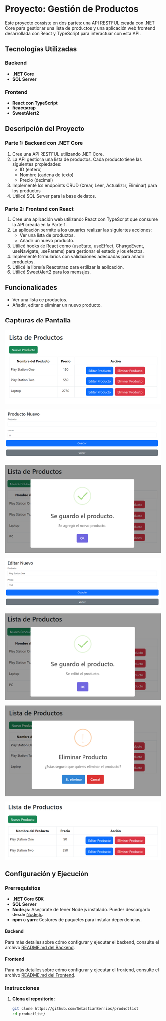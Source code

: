 # Proyecto: Gestión de Productos

Este proyecto consiste en dos partes: una API RESTFUL creada con .NET Core para gestionar una lista de productos y una aplicación web frontend desarrollada con React y TypeScript para interactuar con esta API.

## Tecnologías Utilizadas

### Backend

- **.NET Core**
- **SQL Server**

### Frontend

- **React con TypeScript**
- **Reactstrap**
- **SweetAlert2**

## Descripción del Proyecto

### Parte 1: Backend con .NET Core

1. Cree una API RESTFUL utilizando .NET Core.
2. La API gestiona una lista de productos. Cada producto tiene las siguientes propiedades:
   - ID (entero)
   - Nombre (cadena de texto)
   - Precio (decimal)
3. Implementé los endpoints CRUD (Crear, Leer, Actualizar, Eliminar) para los productos.
4. Utilicé SQL Server para la base de datos.

### Parte 2: Frontend con React

1. Cree una aplicación web utilizando React con TypeScript que consume la API creada en la Parte 1.
2. La aplicación permite a los usuarios realizar las siguientes acciones:
   - Ver una lista de productos.
   - Añadir un nuevo producto.
3. Utilicé hooks de React como (useState, useEffect, ChangeEvent, useNavigate, useParams) para gestionar el estado y los efectos.
4. Implementé formularios con validaciones adecuadas para añadir productos.
5. Utilicé la librería Reactstrap para estilizar la aplicación.
6. Utilicé SweetAlert2 para los mensajes.

## Funcionalidades

- Ver una lista de productos.
- Añadir, editar o eliminar un nuevo producto.

## Capturas de Pantalla

![Lista de Producto](/images/productlist.png)

![Agregar producto](/images/addproduct.png)

![Producto agregado](/images/productadd.png)

![Editar Producto](/images/editproduct.png)

![Produto editado](/images/productedit.png)

![Borrar Producto](/images/deleteproduct.png)

![Productos eliminados](/images/productdelete.png)

## Configuración y Ejecución

### Prerrequisitos

- **.NET Core SDK**
- **SQL Server**
- **Node.js**: Asegúrate de tener Node.js instalado. Puedes descargarlo desde [Node.js](https://nodejs.org/).
- **npm** o **yarn**: Gestores de paquetes para instalar dependencias.

#### Backend

Para más detalles sobre cómo configurar y ejecutar el backend, consulte el archivo [README.md del Backend](/backend/README.md).

#### Frontend

Para más detalles sobre cómo configurar y ejecutar el frontend, consulte el archivo [README.md del Frontend](/frontend/README.md).

### Instrucciones

1. **Clona el repositorio:**
   ```bash
   git clone https://github.com/SebastianBerrios/productlist
   cd productlist/
   ```
